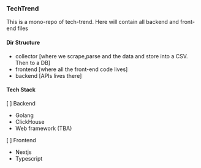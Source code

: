 ### TechTrend
This is a mono-repo of tech-trend. Here will contain all backend and front-end files


#### Dir Structure

 - collector [where we scrape,parse and the data and store into a CSV. Then to a DB]
 - frontend [where all the front-end code lives]
 - backend [APIs lives there]
 #### Tech Stack
 [ ] Backend
  - Golang
  - ClickHouse
  - Web framework (TBA)

 [ ] Frontend
  - Nextjs
  - Typescript